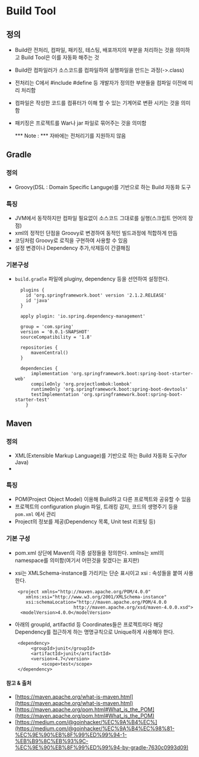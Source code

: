 # Build Tool

## 정의
-  Build란 전처리, 컴파일, 패키징, 테스팅, 배포까지의 부분을 처리하는 것을 의미하고 Build Tool은 이를 자동화 해주는 것
- Build란 컴파일러가 소스코드를 컴파일하여 실행파일을 만드는 과정(->.class)
- 전처리는 C에서 #include #define 등 개발자가 정의한 부분들을 컴파일 이전에 미리 처리함
- 컴파일은 작성한 코드를 컴퓨터가 이해 할 수 있는 기계어로 변환 시키는 것을 의미함
- 패키징은 프로젝트를 War나 jar 파일로 묶어주는 것을 의미함

    *** Note : *** 자바에는 전처리기를 지원하지 않음

## Gradle

### 정의
- Groovy(DSL : Domain Specific Languge)를 기반으로 하는 Build 자동화 도구

### 특징
- JVM에서 동작하지만 컴파일 필요없이 소스코드 그대로를 실행(스크립트 언어의 장점)
- xml의 정적인 단점을 Groovy로 변경하여 동적인 빌드과정에 적합하게 만듬
- 코딩처럼 Groovy로 로직을 구현하여 사용할 수 있음
- 설정 변경이나 Dependency 추가,삭제등이 간결해짐

### 기본구성
- ``build.gradle`` 파일에 pluginy, dependency 등을 선언하여 설정한다.

  ```
    plugins {
      id 'org.springframework.boot' version '2.1.2.RELEASE'
      id 'java'
    }

    apply plugin: 'io.spring.dependency-management'

    group = 'com.spring'
    version = '0.0.1-SNAPSHOT'
    sourceCompatibility = '1.8'

    repositories {
        mavenCentral()
    }

    dependencies {
        implementation 'org.springframework.boot:spring-boot-starter-web'
        compileOnly 'org.projectlombok:lombok'
        runtimeOnly 'org.springframework.boot:spring-boot-devtools'
        testImplementation 'org.springframework.boot:spring-boot-starter-test'
      }

  ```

## Maven

### 정의
- XML(Extensible Markup Language)를 기반으로 하는 Build 자동화 도구(for Java)
-

### 특징
- POM(Project Object Model) 이용해 Build하고 다른 프로젝트와 공유할 수 있음
- 프로젝트의 configuration plugin 파일, 트래킹 감지, 코드의 생명주기 등을 ``pom.xml`` 에서 관리
- Project의 정보를 제공(Dependency 목록, Unit test 리포팅 등)

### 기본 구성

- pom.xml 상단에 Maven의 각종 설정들을 정의한다. xmlns는 xml의 namespace를 의미함(여기서 어떤것을 찾겠다는 표지판)
- xsi는 XMLSchema-instance를 가리키는 단순 표시이고 xsi : 속성들을 붙여 사용한다.

  ```
   <project xmlns="http://maven.apache.org/POM/4.0.0"
      xmlns:xsi="http://www.w3.org/2001/XMLSchema-instance"
      xsi:schemaLocation="http://maven.apache.org/POM/4.0.0
                        http://maven.apache.org/xsd/maven-4.0.0.xsd">
    <modelVersion>4.0.0</modelVersion>
  ```
- 아래의 groupId, artifactId 등 Coordinates들은 프로젝트마다 해당 Dependency를 접근하게 하는 명명규칙으로 Unique하게 사용해야 한다.

  ```
   <dependency>
   		<groupId>junit</groupId>
  		<artifactId>junit</artifactId>
  		<version>4.7</version>
  			<scope>test</scope>
   </dependency>
  ```


#### 참고 & 출처
- [https://maven.apache.org/what-is-maven.html](https://maven.apache.org/what-is-maven.html)
- [https://maven.apache.org/pom.html#What_is_the_POM](https://maven.apache.org/pom.html#What_is_the_POM)
- [https://medium.com/@goinhacker/%EC%9A%B4%EC%](https://medium.com/@goinhacker/%EC%9A%B4%EC%98%81-%EC%9E%90%EB%8F%99%ED%99%94-1-%EB%B9%8C%EB%93%9C-%EC%9E%90%EB%8F%99%ED%99%94-by-gradle-7630c0993d09)
